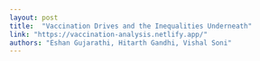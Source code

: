 ```yaml
---
layout: post
title:  "Vaccination Drives and the Inequalities Underneath"
link: "https://vaccination-analysis.netlify.app/"
authors: "Eshan Gujarathi, Hitarth Gandhi, Vishal Soni"
---
```

